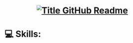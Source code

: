 <h1 style="text-align: center;">
  <a href="https://git.io/typing-svg" target="_blank">
    <img src="https://readme-typing-svg.herokuapp.com?font=Inter&weight=800&size=35&duration=3000&pause=100&multiline=true&width=650&height=140&lines=Hello!;I'm+Saifur+Rahman" alt="Title GitHub Readme" />
  </a>
</h1>



# 💻 Skills:

